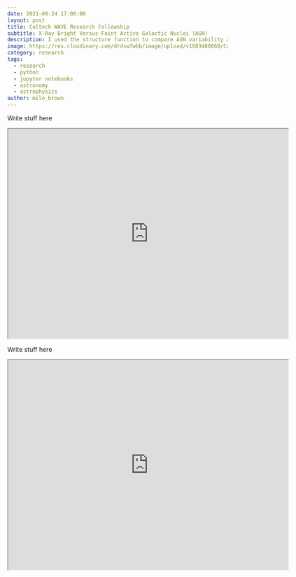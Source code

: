 ```yaml
---
date: 2021-09-24 17:00:00
layout: post
title: Caltech WAVE Research Fellowship
subtitle: X-Ray Bright Versus Faint Active Galactic Nuclei (AGN)
description: I used the structure function to compare AGN variability at Caltech for 10 weeks!
image: https://res.cloudinary.com/drdsw7wbb/image/upload/v1683488660/Caltech_Bear_i6s9jg.jpg
category: research
tags:
  - research
  - python
  - jupyter notebooks
  - astronomy
  - astrophysics
author: milo_brown
---
```

Write stuff here

<iframe src="https://drive.google.com/file/d/19TP1tmsy-14ZpJ2Nb9zNR2NylxMR583K/preview" width="640" height="480" allow="autoplay"></iframe>

Write stuff here

<iframe src="https://drive.google.com/file/d/1ZSvvlphgrgHuYld8UbITIXnnNYJlbMJW/preview" width="640" height="480" allow="autoplay"></iframe>

